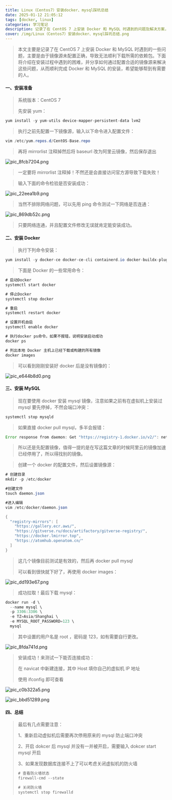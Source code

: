 ```yaml
---
title: Linux（Centos7）安装docker、mysql踩坑总结
date: 2025-01-12 21:05:12
tags: [docker, linux]
categories: 学习笔记
description: 记录了在 CentOS 7 上安装 Docker 和 MySQL 时遇到的问题及解决方案，帮助你更顺利地搭建环境，避免常见的坑。
cover: /img/Linux（Centos7）安装docker、mysql踩坑总结.png
---
```


> 本文主要是记录了在 CentOS 7 上安装 Docker 和 MySQL 时遇到的一些问题，主要是由于镜像源未配置正确，导致无法顺利下载所需的依赖包。下面将介绍在安装过程中遇到的困难，并分享如何通过配置合适的镜像源来解决这些问题，从而顺利完成 Docker 和 MySQL 的安装，希望能够帮到有需要的人。

#### 一、安装准备

> 系统版本：CentOS 7
>
> 先安装 yum：

```java
yum install -y yum-utils device-mapper-persistent-data lvm2
```

> 执行之前先配置一下镜像源，输入以下命令进入配置文件：

```java
vim /etc/yum.repos.d/CentOS-Base.repo
```

> 再将 mirrorlist 注释掉然后将 baseurl 改为阿里云镜像，然后保存退出

![pic_8fcb7204.png](https://api.smain.cn/pics/pic_8fcb7204.png)

> 一定要将 mirrorlist 注释掉！不然还是会直接访问官方源导致下载失败！

> 输入下面的命令检验是否安装成功：

![pic_22eea1b9.png](https://api.smain.cn/pics/pic_22eea1b9.png)

> 当然不排除网络问题，可以先用 ping 命令测试一下网络是否连通：

![pic_869db52c.png](https://api.smain.cn/pics/pic_869db52c.png)

> 只要网络连通，并且配置文件修改无误就肯定能安装成功。

#### 二、安装 Docker

> 执行下列命令安装：

```java
yum install -y docker-ce docker-ce-cli containerd.io docker-buildx-plugin docker-compose-plugin
```

> 下面是 Docker 的一些常用命令：

```java
# 启动Docker
systemctl start docker

# 停止Docker
systemctl stop docker

# 重启
systemctl restart docker

# 设置开机自启
systemctl enable docker

# 执行docker ps命令，如果不报错，说明安装启动成功
docker ps

# 列出本地 Docker 主机上已经下载或构建的所有镜像
docker images
```

> 可以看到刚刚安装好 docker 后是没有镜像的：

![pic_e644b8d0.png](https://api.smain.cn/pics/pic_e644b8d0.png)

#### 三、安装 MySQL

> 现在要使用 docker 安装 mysql 镜像，注意如果之前有在虚拟机上安装过 mysql 要先停掉，不然会端口冲突：

```java
systemctl stop mysqld
```

> 如果直接 docker pull mysql，多半会报错：

```java
Error response from daemon: Get "https://registry-1.docker.io/v2/": net/http: request canceled while waiting for connection (Client.Timeout exceeded while awaiting headers)
```

> 所以还是先配置镜像，值得一提的是在写这篇文章的时候阿里云的镜像加速已经停用了，所以得找别的镜像。

> 创建一个 docker 的配置文件，然后设置镜像源：

```java
# 创建目录
mkdir -p /etc/docker

#创建文件
touch daemon.json

#进入编辑
vim /etc/docker/daemon.json
```

```java
{
  "registry-mirrors": [
    "https://gallery.ecr.aws/",
    "https://gitverse.ru/docs/artifactory/gitverse-registry/",
    "https://docker.lmirror.top",
    "https://atomhub.openatom.cn/"
  ]
}
```

> 这几个镜像目前测试是有效的，然后再 docker pull mysql
>
> 可以看到很快就下好了，再使用 docker images：

![pic_dd193e67.png](https://api.smain.cn/pics/pic_dd193e67.png)

> 成功拉取！最后下载 mysql：

```java
docker run -d \
  --name mysql \
  -p 3306:3306 \
  -e TZ=Asia/Shanghai \
  -e MYSQL_ROOT_PASSWORD=123 \
  mysql
```

> 其中设置的用户名是 root ，密码是 123，如有需要自行更改。

![pic_8fda741d.png](https://api.smain.cn/pics/pic_8fda741d.png)

> 安装成功！来测试一下能否连接成功：
>
> 在 navicat 中新建连接，其中 Host 填你自己的虚拟机 IP 地址
>
> 使用 ifconfig 即可查看

![pic_c0b322a5.png](https://api.smain.cn/pics/pic_c0b322a5.png)

![pic_bbd51289.png](https://api.smain.cn/pics/pic_bbd51289.png)

#### 四、总结

> 最后有几点需要注意：
>
> 1、重新启动虚拟机后需要再次停用原来的 mysql 防止端口冲突
>
> 2、开启 dokcer 后 mysql 并没有一并被开启，需要输入 dokcer start mysql 开启
>
> 3、如果发现数据库连接不上了可以考虑关闭虚拟机的防火墙
>
> ```java
> # 查看防火墙状态
> firewall-cmd --state
>
> # 关闭防火墙
> systemctl stop firewalld
> ```
